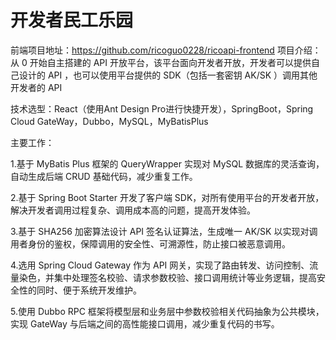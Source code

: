 # 开发者民工乐园
前端项目地址：https://github.com/ricoguo0228/ricoapi-frontend
项目介绍：从 0 开始自主搭建的 API 开放平台，该平台面向开发者开放，开发者可以提供自己设计的 API ，也可以使用平台提供的 SDK（包括一套密钥 AK/SK ）调用其他开发者的 API

技术选型：React（使用Ant Design Pro进行快捷开发），SpringBoot，Spring Cloud GateWay，Dubbo，MySQL，MyBatisPlus

主要工作：

1.基于 MyBatis Plus 框架的 QueryWrapper 实现对 MySQL 数据库的灵活查询，⾃动⽣成后端 CRUD 基础代码，减少重复⼯作。

2.基于 Spring Boot Starter 开发了客户端 SDK，对所有使用平台的开发者开放，解决开发者调⽤过程复杂、调用成本高的问题，提⾼开发体验。

3.基于 SHA256 加密算法设计 API 签名认证算法，生成唯一 AK/SK 以实现对调用者身份的鉴权，保障调⽤的安全性、可溯源性，防⽌接⼝被恶意调⽤。

4.选⽤ Spring Cloud Gateway 作为 API ⽹关，实现了路由转发、访问控制、流量染⾊，并集中处理签名校验、请求参数校验、接⼝调⽤统计等业务逻辑，提⾼安全性的同时、便于系统开发维护。

5.使⽤ Dubbo RPC 框架将模型层和业务层中参数校验相关代码抽象为公共模块，实现 GateWay 与后端之间的⾼性能接⼝调⽤，减少重复代码的书写。
